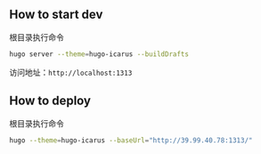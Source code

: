 ## How to start dev
根目录执行命令
```bash
hugo server --theme=hugo-icarus --buildDrafts
```
访问地址：`http://localhost:1313`

## How to deploy
根目录执行命令
```bash
hugo --theme=hugo-icarus --baseUrl="http://39.99.40.78:1313/"
```



